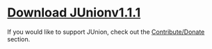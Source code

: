 # [Download JUnionv1.1.1](https://github.com/TehLeo/junion/releases/download/1.1.1/junion1.1.1.zip)

If you would like to support JUnion, check out the [Contribute/Donate](support.md) section.
